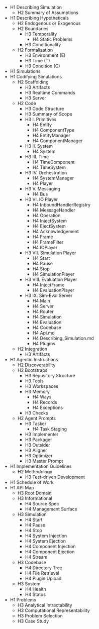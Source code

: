 - H1 Describing Simulation
  - H2 Summary of Assumptions
- H1 Describing Hypotheticals
  - H2 Endogenous or Exogenous
  - H2 Boundaries
    - H3 Temporality
      - H4 Static Problems
    - H3 Conditionality
  - H2 Formalization
    - H3 Environment (E)
    - H3 Time (T)
    - H3 Condition (C)
- H1 Simulations
- H1 Codifying Simulations
  - H2 Scaffolding
    - H3 Artifacts
    - H3 Realtime Commands
    - H3 Server
  - H2 Code
    - H3 Code Structure
    - H3 Summary of Scope
    - H3 I. Primitives
      - H4 Entity
      - H4 ComponentType
      - H4 EntityManager
      - H4 ComponentManager
    - H3 II. System
      - H4 System
    - H3 III. Time
      - H4 TimeComponent
      - H4 TimeSystem
    - H3 IV. Orchestration
      - H4 SystemManager
      - H4 Player
    - H3 V. Messaging
      - H4 Bus
    - H3 VI. IO Player
      - H4 InboundHandlerRegistry
      - H4 MessageHandler
      - H4 Operation
      - H4 InjectSystem
      - H4 EjectSystem
      - H4 Acknowledgement
      - H4 Frame
      - H4 FrameFilter
      - H4 IOPlayer
    - H3 VII. Simulation Player
      - H4 Start
      - H4 Pause
      - H4 Stop
      - H4 SimulationPlayer
    - H3 VIII. Evaluation Player
      - H4 InjectFrame
      - H4 EvaluationPlayer
    - H3 IX. Sim-Eval Server
      - H4 Main
      - H4 Server
      - H4 Router
      - H4 Simulation
      - H4 Evaluation
      - H4 Codebase
      - H4 Api.md
      - H4 Describing_Simulation.md
      - H4 Plugins
  - H2 Integration
    - H3 Artifacts
- H1 Agentic Instructions
  - H2 Discoverability
  - H2 Bootstraps
    - H3 Repository Structure
    - H3 Tools
    - H3 Workspaces
    - H3 Memory
      - H4 Ways
      - H4 Records
      - H4 Exceptions
    - H3 Checks
  - H2 Agent Prompts
    - H3 Tasker
      - H4 Task Staging
    - H3 Implementer
    - H3 Packager
    - H3 Outsider
    - H3 Aligner
    - H3 Optimizer
    - H3 Master Prompt
- H1 Implementation Guidelines
  - H2 Methodology
    - H3 Test-driven Development
- H1 Schedule of Work
- H1 API Map
    - H3 Root Domain
    - H3 Informational
      - H4 Source Spec
      - H4 Management Surface
    - H3 Simulation
      - H4 Start
      - H4 Pause
      - H4 Stop
      - H4 System Injection
      - H4 System Ejection
      - H4 Component Injection
      - H4 Component Ejection
      - H4 Stream
    - H3 Codebase
      - H4 Directory Tree
      - H4 File Retrieval
      - H4 Plugin Upload
    - H3 System
      - H4 Health
      - H4 Status
- H1 Problems
    - H3 Analytical Intractability
    - H3 Computational Representability
    - H3 Problem Selection
    - H3 Case Study
